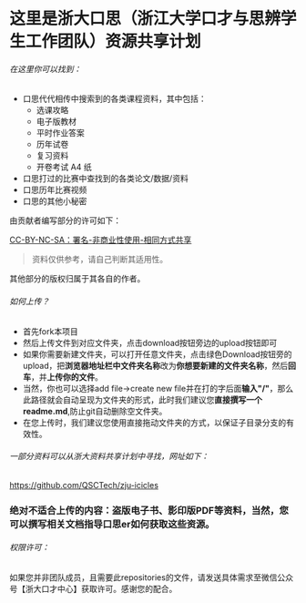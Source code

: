 # 这里是浙大口思（浙江大学口才与思辨学生工作团队）资源共享计划

###### 在这里你可以找到：

 - 口思代代相传中搜索到的各类课程资料，其中包括：
    - 选课攻略
   - 电子版教材
   - 平时作业答案
   - 历年试卷
   - 复习资料
   - 开卷考试 A4 纸
 - 口思打过的比赛中查找到的各类论文/数据/资料
 - 口思历年比赛视频
 - 口思的其他小秘密

由贡献者编写部分的许可如下：

[CC-BY-NC-SA：署名-非商业性使用-相同方式共享](https://creativecommons.org/licenses/by-nc-sa/4.0/deed.zh)

> 资料仅供参考，请自己判断其适用性。

其他部分的版权归属于其各自的作者。



###### 如何上传？

 - 首先fork本项目
 - 然后上传文件到对应文件夹，点击download按钮旁边的upload按钮即可
 - 如果你需要新建文件夹，可以打开任意文件夹，点击绿色Download按钮旁的upload，把**浏览器地址栏中文件夹名称**改为**你想要新建的文件夹名称**，然后**回车**，并**上传你的文件**。
 - 当然，你也可以选择add file->create new file并在打的字后面**输入"/"**，那么此路径就会自动呈现为文件夹的形式，此时我们建议您**直接撰写一个readme.md**,防止git自动删除空文件夹。
 - 在您上传时，我们建议您使用直接拖动文件夹的方式，以保证子目录分支的有效性。

###### 一部分资料可以从浙大资料共享计划中寻找，网址如下：
https://github.com/QSCTech/zju-icicles

### 绝对不适合上传的内容：盗版电子书、影印版PDF等资料，当然，您可以撰写相关文档指导口思er如何获取这些资源。
###### 权限许可：
如果您并非团队成员，且需要此repositories的文件，请发送具体需求至微信公众号【浙大口才中心】获取许可。感谢您的配合。
